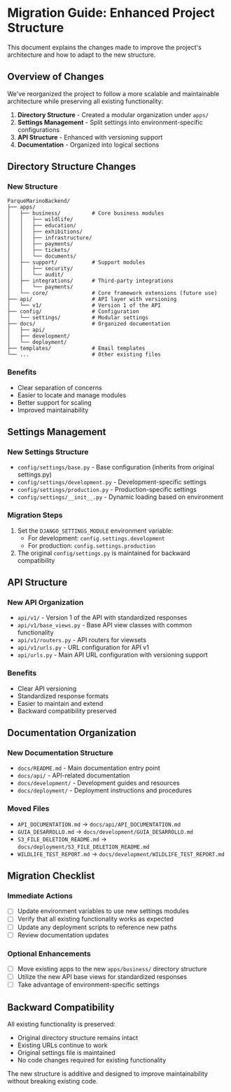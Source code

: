 # Migration Guide: Enhanced Project Structure

This document explains the changes made to improve the project's architecture and how to adapt to the new structure.

## Overview of Changes

We've reorganized the project to follow a more scalable and maintainable architecture while preserving all existing functionality:

1. **Directory Structure** - Created a modular organization under `apps/`
2. **Settings Management** - Split settings into environment-specific configurations
3. **API Structure** - Enhanced with versioning support
4. **Documentation** - Organized into logical sections

## Directory Structure Changes

### New Structure
```
ParqueMarinoBackend/
├── apps/
│   ├── business/          # Core business modules
│   │   ├── wildlife/
│   │   ├── education/
│   │   ├── exhibitions/
│   │   ├── infrastructure/
│   │   ├── payments/
│   │   ├── tickets/
│   │   └── documents/
│   ├── support/           # Support modules
│   │   ├── security/
│   │   └── audit/
│   ├── integrations/      # Third-party integrations
│   │   └── payments/
│   └── core/              # Core framework extensions (future use)
├── api/                   # API layer with versioning
│   └── v1/                # Version 1 of the API
├── config/                # Configuration
│   └── settings/          # Modular settings
├── docs/                  # Organized documentation
│   ├── api/
│   ├── development/
│   └── deployment/
├── templates/             # Email templates
└── ...                    # Other existing files
```

### Benefits
- Clear separation of concerns
- Easier to locate and manage modules
- Better support for scaling
- Improved maintainability

## Settings Management

### New Settings Structure
- `config/settings/base.py` - Base configuration (inherits from original settings.py)
- `config/settings/development.py` - Development-specific settings
- `config/settings/production.py` - Production-specific settings
- `config/settings/__init__.py` - Dynamic loading based on environment

### Migration Steps
1. Set the `DJANGO_SETTINGS_MODULE` environment variable:
   - For development: `config.settings.development`
   - For production: `config.settings.production`
2. The original `config/settings.py` is maintained for backward compatibility

## API Structure

### New API Organization
- `api/v1/` - Version 1 of the API with standardized responses
- `api/v1/base_views.py` - Base API view classes with common functionality
- `api/v1/routers.py` - API routers for viewsets
- `api/v1/urls.py` - URL configuration for API v1
- `api/urls.py` - Main API URL configuration with versioning support

### Benefits
- Clear API versioning
- Standardized response formats
- Easier to maintain and extend
- Backward compatibility preserved

## Documentation Organization

### New Documentation Structure
- `docs/README.md` - Main documentation entry point
- `docs/api/` - API-related documentation
- `docs/development/` - Development guides and resources
- `docs/deployment/` - Deployment instructions and procedures

### Moved Files
- `API_DOCUMENTATION.md` → `docs/api/API_DOCUMENTATION.md`
- `GUIA_DESARROLLO.md` → `docs/development/GUIA_DESARROLLO.md`
- `S3_FILE_DELETION_README.md` → `docs/deployment/S3_FILE_DELETION_README.md`
- `WILDLIFE_TEST_REPORT.md` → `docs/development/WILDLIFE_TEST_REPORT.md`

## Migration Checklist

### Immediate Actions
- [ ] Update environment variables to use new settings modules
- [ ] Verify that all existing functionality works as expected
- [ ] Update any deployment scripts to reference new paths
- [ ] Review documentation updates

### Optional Enhancements
- [ ] Move existing apps to the new `apps/business/` directory structure
- [ ] Utilize the new API base views for standardized responses
- [ ] Take advantage of environment-specific settings

## Backward Compatibility

All existing functionality is preserved:
- Original directory structure remains intact
- Existing URLs continue to work
- Original settings file is maintained
- No code changes required for existing functionality

The new structure is additive and designed to improve maintainability without breaking existing code.